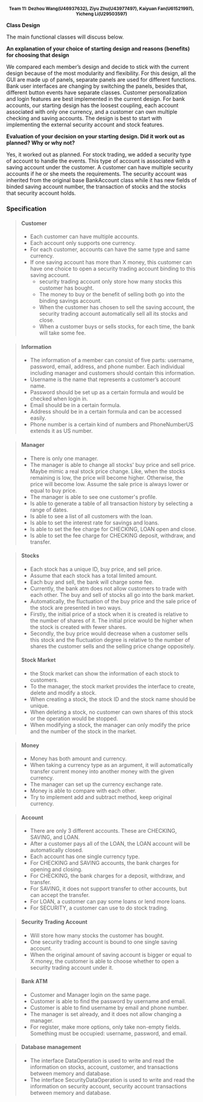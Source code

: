 **<p align=center><sub>Team 11: Dezhou Wang(U46937632), Ziyu Zhu(U43977497), Kaiyuan Fan(U61521997), Yicheng Li(U29503597) </sub></p>**

**Class Design**

The main functional classes will discuss below.

**An explanation of your choice of starting design and reasons (benefits) for choosing that design**

We compared each member’s design and decide to stick with the current design because of the most modularity and flexibility. For this design, all the GUI are made up of panels, separate panels are used for different functions. Bank user interfaces are changing by switching the panels, besides that, different button events have separate classes. Customer personalization and login features are best implemented in the current design. 
For bank accounts, our starting design has the loosest coupling, each account associated with only one currency, and a customer can own multiple checking and saving accounts. The design is best to start with implementing the external security account and stock features.

**Evaluation of your decision on your starting design. Did it work out as planned? Why or why not?**

Yes, it worked out as planned. For stock trading, we added a security type of account to handle the events. This type of account is associated with a saving account under the customer. A customer can have multiple security accounts if he or she meets the requirements. The security account was inherited from the original base BankAccount class while it has new fields of binded saving account number, the transaction of stocks and the stocks that security account holds.


### Specification

> #### Customer
>
> - Each customer can have multiple accounts.
> - Each account only supports one currency.
> - For each customer, accounts can have the same type and same currency.
> - If one saving account has more than X money, this customer can have one choice to open a security trading account binding to this saving account.
>   - security trading account only store how many stocks this customer has bought.
>   - The money to buy or the benefit of selling both go into the binding savings account.
>   - When the customer has chosen to sell the saving account, the security trading account automatically sell all its stocks and close.
>   - When a customer buys or sells stocks, for each time, the bank will take some fee.

> #### Information
>
> - The information of a member can consist of five parts: username, password, email, address, and phone number. Each individual including manager and customers should contain this information.
> - Username is the name that represents a customer’s account name.
> - Password should be set up as a certain formula and would be checked when login in.
> - Email should be in a certain formula.
> - Address should be in a certain formula and can be accessed easily.
> - Phone number is a certain kind of numbers and PhoneNumberUS extends it as US number.

> #### Manager
>
> - There is only one manager.
> - The manager is able to change all stocks' buy price and sell price. Maybe mimic a real stock price change. Like, when the stocks remaining is low, the price will become higher. Otherwise, the price will become low. Assume the sale price is always lower or equal to buy price.
> - The manager is able to see one customer's profile.
> - Is able to generate a table of all transaction history by selecting a range of dates.
> - Is able to see a list of all customers with the loan.
> - Is able to set the interest rate for savings and loans.
> - Is able to set the fee charge for CHECKING, LOAN open and close.
> - Is able to set the fee charge for CHECKING deposit, withdraw, and transfer.

> #### Stocks
>
> - Each stock has a unique ID, buy price, and sell price.
> - Assume that each stock has a total limited amount.
> - Each buy and sell, the bank will charge some fee.
> - Currently, the bank atm does not allow customers to trade with each other. The buy and sell of stocks all go into the bank market.
> - Automatically, the fluctuation of the buy price and the sale price of the stock are presented in two ways. 
> - Firstly, the initial price of a stock when it is created is relative to the number of shares of it. The initial price would be higher when the stock is created with fewer shares. 
> - Secondly, the buy price would decrease when a customer sells this stock and the fluctuation degree is relative to the number of shares the customer sells and the selling price change oppositely.
> #### Stock Market
>
> - the Stock market can show the information of each stock to customers.
> - To the manager, the stock market provides the interface to create, delete and modify a stock.
> - When creating a stock, the stock ID and the stock name should be unique.
> - When deleting a stock, no customer can own shares of this stock or the operation would be stopped.
> - When modifying a stock, the manager can only modify the price and the number of the stock in the market.

> #### Money
>
> - Money has both amount and currency.
> - When taking a currency type as an argument, it will automatically transfer current money into another money with the given currency.
> - The manager can set up the currency exchange rate.
> - Money is able to compare with each other.
> - Try to implement add and subtract method, keep original currency.

> #### Account
>
> - There are only 3 different accounts. These are CHECKING, SAVING, and LOAN.
> - After a customer pays all of the LOAN, the LOAN account will be automatically closed.
> - Each account has one single currency type.
> - For CHECKING and SAVING accounts, the bank charges for opening and closing.
> - For CHECKING, the bank charges for a deposit,  withdraw, and transfer.
> - For SAVING, it does not support transfer to other accounts, but can accept the transfer.
> - For LOAN, a customer can pay some loans or lend more loans.
> - For SECURITY, a customer can use to do stock trading.

> #### Security Trading Account
>
> - Will store how many stocks the customer has bought.
> - One security trading account is bound to one single saving account.
> - When the original amount of saving account is bigger or equal to X money, the customer is able to choose whether to open a security trading account under it.

> #### Bank ATM
>
> - Customer and Manager login on the same page.
> - Customer is able to find the password by username and email.
> - Customer is able to find username by email and phone number.
> - The manager is set already, and it does not allow changing a manager.
> - For register, make more options, only take non-empty fields. Something must be occupied: username, password, and email.

> #### Database management
>
> - The interface DataOperation is used to write and read the information on stocks, account, customer, and transactions between memory and database.
> - The interface SecurityDataOperation is used to write and read the information on security account, security account transactions between memory and database.
